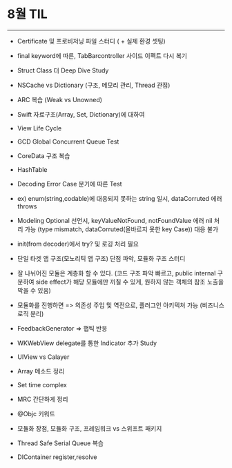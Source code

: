 # 8월 TIL
***

* Certificate 및 프로비저닝 파일 스터디 ( + 실제 환경 셋팅)
* final keyword에 따른, TabBarcontroller 사이드 이펙트 다시 복기
* Struct Class 더 Deep Dive Study
* NSCache vs Dictionary (구조, 메모리 관리, Thread 관점)
* ARC 복습 (Weak vs Unowned)
* Swift 자료구조(Array, Set, Dictionary)에 대하여
* View Life Cycle
* GCD Global Concurrent Queue Test
* CoreData 구조 복습
* HashTable
* Decoding Error Case 분기에 따른 Test
 * ex) enum(string,codable)에 대응되지 못하는 string 일시, dataCorruted 에러 throws
 * Modeling Optional 선언시, keyValueNotFound, notFoundValue 에러 nil 처리 가능 (type mismatch, dataCorruted(올바르지 못한 key Case)) 대응 불가
 * init(from decoder)에서 try? 및 로깅 처리 필요
 
 * 단일 타겟 앱 구조(모노리틱 앱 구조) 단점 파악, 모듈화 구조 스터디
 * 잘 나뉘어진 모듈은 계층화 할 수 있다. (코드 구조 파악 빠르고, public internal 구분하여 side effect가 해당 모듈에만 끼칠 수 있게, 원하지 않는 객체의 참조 노출을 막을 수 있음) 
 * 모듈화를 진행하면 => 의존성 주입 및 역전으로, 플러그인 아키텍처 가능 (비즈니스 로직 분리)
 * FeedbackGenerator => 햅틱 반응
 * WKWebView delegate를 통한 Indicator 추가 Study
 
 * UIView vs Calayer
 * Array 메소드 정리
 * Set time complex
 * MRC 간단하게 정리
 * @Objc 키워드
 * 모듈화 장점, 모듈화 구조, 프레임워크 vs 스위프트 패키지
 * Thread Safe Serial Queue 복습
 * DIContainer register,resolve
